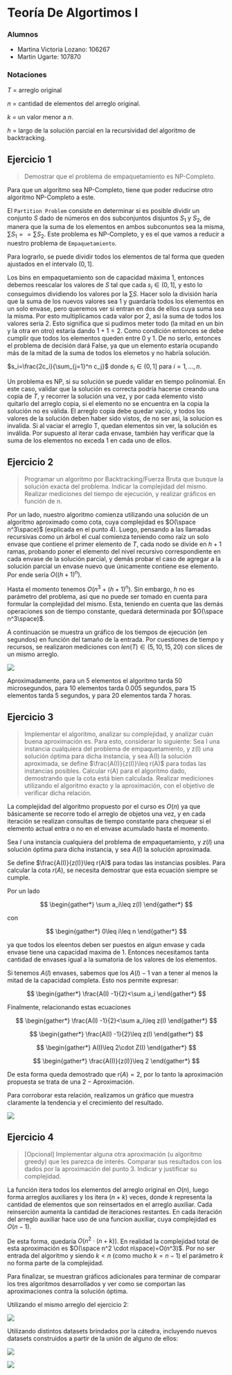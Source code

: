# Teoría De Algortimos I

### Alumnos

- Martina Victoria Lozano: 106267
- Martin Ugarte: 107870

### Notaciones

$T$ = arreglo original

$n$ = cantidad de elementos del arreglo original.

$k$ = un valor menor a $n$.

$h$ = largo de la solución parcial en la recursividad del algoritmo de backtracking.

## Ejercicio 1

> Demostrar que el problema de empaquetamiento es NP-Completo.

Para que un algoritmo sea NP-Completo, tiene que poder reducirse otro algoritmo NP-Completo a este.

El `Partition Problem` consiste en determinar si es posible dividir un conjunto $S$ dado de números en dos subconjuntos disjuntos $S_1$ y $S_2$, de manera que la suma de los elementos en ambos subconuntos sea la misma, $\sum S_1 == \sum S_2$. Este problema es NP-Completo, y es el que vamos a reducir a nuestro problema de `Empaquetamiento`. 

Para lograrlo, se puede dividir todos los elementos de tal forma que queden ajustados en el intervalo $(0,1]$.

Los bins en empaquetamiento son de capacidad máxima $1$, entonces debemos reescalar los valores de $S$ tal que cada $s_i\in (0,1]$, y esto lo conseguimos dividiendo los valores por la $\sum S$. Hacer solo la división haría que la suma de los nuevos valores sea 1 y guardaría todos los elementos en un solo envase, pero queremos ver si entran en dos de ellos cuya suma sea la misma. Por esto multiplicamos cada valor por 2, asi la suma de todos los valores sería 2. Esto significa que si pudimos meter todo (la mitad en un bin y la otra en otro) estaría dando $1+1=2$. Como condición entonces se debe cumplir que todos los elementos queden entre 0 y 1. De no serlo, entonces el problema de decisión dará False, ya que un elemento estaría ocupando más de la mitad de la suma de todos los elemetos y no habría solución.

$s_i=\frac{2c_i}{\sum_{j=1}^n c_j}$ donde $s_i\in(0,1]$ para $i=1,...,n$.

Un problema es NP, si su solución se puede validar en tiempo polinomial. En este caso, validar que la solución es correcta podría hacerse creando una copia de $T$, y recorrer la solución una vez, y por cada elemento visto quitarlo del arreglo copia, si el elemento no se encuentra en la copia la solución no es válida. El arreglo copia debe quedar vacio, y todos los valores de la solución deben haber sido vistos, de no ser asi, la solucion es invalida. Si al vaciar el arreglo T, quedan elementos sin ver, la solución es inválida. Por supuesto al iterar cada envase, también hay verificar que la suma de los elementos no exceda 1 en cada uno de ellos.

## Ejercicio 2

> Programar un algoritmo por Backtracking/Fuerza Bruta que busque la solución exacta del problema. Indicar la complejidad del mismo. Realizar mediciones del tiempo de ejecución, y realizar gráficos en función de n. 

Por un lado, nuestro algoritmo comienza utilizando una solución de un algoritmo aproximado como cota, cuya complejidad es $O(\space n^3\space)$ (explicada en el punto $4$). Luego, pensando a las llamadas recursivas como un árbol el cual comienza teniendo como raíz un solo envase que contiene el primer elemento de $T$, cada nodo se divide en $h + 1$ ramas, probando poner el elemento del nivel recursivo correspondiente en cada envase de la solución parcial, y demás probar el caso de agregar a la solución parcial un envase nuevo que únicamente contiene ese elemento. Por ende sería $O((h+1)^n)$.

Hasta el momento tenemos $O(n^3 + (h+1)^n)$. Sin embargo, $h$ no es parámetro del problema, asi que no puede ser tomado en cuenta para formular la complejidad del mismo. Esta, teniendo en cuenta que las demás operaciones son de tiempo constante, quedará determinada por $O(\space n^3\space)$.

A continuación se muestra un gráfico de los tiempos de ejecución (en segundos) en función del tamaño de la entrada. Por cuestiones de tiempo y recursos, se realizaron mediciones con $len(T)\in(5, 10, 15, 20)$ con slices de un mismo arreglo.

![](/graficos/tiempos_ejecucion.png)

Aproximadamente, para un $5$ elementos el algoritmo tarda $50$ microsegundos, para $10$ elementos tarda $0.005$ segundos, para $15$ elementos tarda $5$ segundos, y para $20$ elementos tarda $7$ horas.

## Ejercicio 3

> Implementar el algoritmo, analizar su complejidad, y analizar cuán buena aproximación es. Para esto, considerar lo siguiente: Sea I una instancia cualquiera del problema de empaquetamiento, y z(I) una solución óptima para dicha instancia, y sea A(I) la solución aproximada, se define $\frac{A(I)}{z(I)}\leq r(A)$  para todas las instancias posibles. Calcular r(A) para el algoritmo dado, demostrando que la cota está bien calculada. Realizar mediciones utilizando el algoritmo exacto y la aproximación, con el objetivo de verificar dicha relación.

La complejidad del algoritmo propuesto por el curso es $O(n)$ ya que básicamente se recorre todo el arreglo de objetos una vez, y en cada iteración se realizan consultas de tiempo constante para chequear si el elemento actual entra o no en el envase acumulado hasta el momento.

Sea $I$ una instancia cualquiera del problema de empaquetamiento, y $z(I)$ una solución óptima para dicha instancia, y sea $A(I)$ la solución aproximada.

Se define $\frac{A(I)}{z(I)}\leq r(A)$ para todas las instancias posibles. Para calcular la cota $r(A)$, se necesita demostrar que esta ecuación siempre se cumple.

Por un lado

$$
\begin{gather*}
\sum a_i\leq z(I)
\end{gather*}
$$

con

$$
\begin{gather*}
0\leq i\leq n
\end{gather*}
$$

ya que todos los eleentos deben ser puestos en algun envase y cada envase tiene una capacidad maxima de $1$. Entonces necesitamos tanta cantidad de envases igual a la sumatoria de los valores de los elementos.

Si tenemos $A(I)$ envases, sabemos que los $A(I)-1$ van a tener al menos la mitad de la capacidad completa. Esto nos permite expresar:

$$
\begin{gather*}
\frac{A(I) -1}{2}<\sum a_i
\end{gather*}
$$

Finalmente, relacionando estas ecuaciones

$$
\begin{gather*}
\frac{A(I) -1}{2}<\sum a_i\leq z(I)
\end{gather*}
$$

$$
\begin{gather*}
\frac{A(I) -1}{2}\leq z(I)
\end{gather*}
$$

$$
\begin{gather*}
A(I)\leq 2\cdot Z(I)
\end{gather*}
$$

$$
\begin{gather*}
\frac{A(I)}{z(I)}\leq 2
\end{gather*}
$$

De esta forma queda demostrado que $r(A)=2$, por lo tanto la aproximación propuesta se trata de una $2-\text{Aproximación}$.

Para corroborar esta relación, realizamos un gráfico que muestra claramente la tendencia y el crecimiento del resultado.

![](/graficos/punto_3.png)


## Ejercicio 4

> [Opcional] Implementar alguna otra aproximación (u algoritmo greedy) que les parezca de interés. Comparar sus resultados con los dados por la aproximación del punto 3. Indicar y justificar su complejidad.

La función itera todos los elementos del arreglo original en $O(n)$, luego forma arreglos auxiliares y los itera $(n + k)$ veces, donde $k$ representa la cantidad de elementos que son reinsertados en el arreglo auxiliar. Cada reinserción aumenta la cantidad de iteraciones restantes. En cada iteración del arreglo auxiliar hace uso de una funcion auxiliar, cuya complejidad es $O(n-1)$. 

De esta forma, quedaría $O(n^2\cdot (n+k))$. En realidad la complejidad total de esta aproximación es $O(\space n^2 \cdot n\space)=O(n^3)$. Por no ser entrada del algoritmo y siendo $k<n$ (como mucho $k=n-1$) el parámetro $k$ no forma parte de la complejidad.

Para finalizar, se muestran gráficos adicionales para terminar de comparar los tres algoritmos desarrollados y ver como se comportan las aproximaciones contra la solución óptima.

Utilizando el mismo arreglo del ejercicio $2$:

![](/graficos/cantidad_envases.png)

Utilizando distintos datasets brindados por la cátedra, incluyendo nuevos datasets construidos a partir de la unión de alguno de ellos:

![](/graficos/tiempos_aprox.png)

![](/graficos/envases_aprox.png)